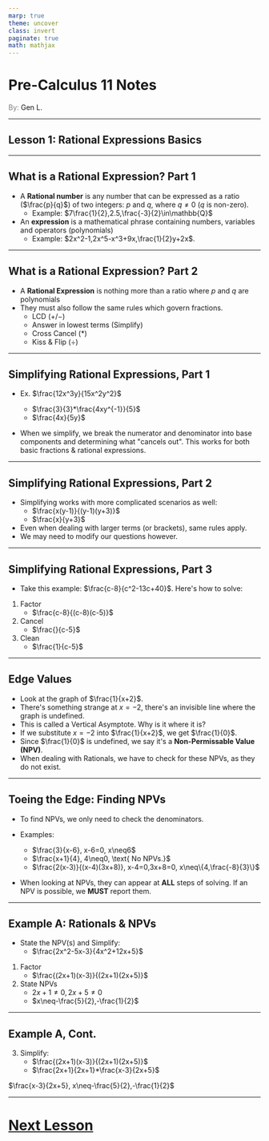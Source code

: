 ```yaml
---
marp: true
theme: uncover
class: invert
paginate: true
math: mathjax
---
```


# <!--fit--> Pre-Calculus 11 Notes
<span style="color:grey">By:</span> Gen L.

<!--_footer: In partnership with Hyperion University, 2023-->

---

## Lesson 1: Rational Expressions Basics

---

## What is a Rational Expression? Part 1

* A **Rational number** is any number that can be expressed as a ratio ($\frac{p}{q}$) of two integers: $p$ and $q$, where $q\neq0$ ($q$ is non-zero).
    * Example: $7\frac{1}{2},2.5,\frac{-3}{2}\in\mathbb{Q}$
* An **expression** is  a mathematical phrase containing numbers, variables and operators (polynomials)
    * Example: $2x^2-1,2x^5-x^3+9x,\frac{1}{2}y+2x$.

---

## What is a Rational Expression? Part 2

* A **Rational Expression** is nothing more than a ratio where $p$ and $q$ are polynomials
* They must also follow the same rules which govern fractions.
    * LCD ($+/-$)
    * Answer in lowest terms (Simplify)
    * Cross Cancel ($*$)
    * Kiss & Flip ($\div$)

---

## Simplifying Rational Expressions, Part 1

* Ex. $\frac{12x^3y}{15x^2y^2}$
    * $\frac{3}{3}*\frac{4xy^{-1}}{5}$
    * $\frac{4x}{5y}$

* When we simplify, we break the numerator and denominator into base components and determining what "cancels out". This works for both basic fractions & rational expressions.

---

## Simplifying Rational Expressions, Part 2

* Simplifying works with more complicated scenarios as well:
    * $\frac{x(y-1)}{(y-1)(y+3)}$
    * $\frac{x}{y+3}$
* Even when dealing with larger terms (or brackets), same rules apply.
* We may need to modify our questions however.

---

## Simplifying Rational Expressions, Part 3

* Take this example: $\frac{c-8}{c^2-13c+40}$. Here's how to solve:
1) Factor
    * $\frac{c-8}{(c-8)(c-5)}$
2) Cancel
    * $\frac{}{c-5}$
3) Clean
    * $\frac{1}{c-5}$

---

## Edge Values

* Look at the graph of $\frac{1}{x+2}$.
* There's something strange at $x=-2$, there's an invisible line where the graph is undefined.
* This is called a Vertical Asymptote. Why is it where it is?
* If we substitute $x=-2$ into $\frac{1}{x+2}$, we get $\frac{1}{0}$.
* Since $\frac{1}{0}$ is undefined, we say it's a **Non-Permissable Value (NPV)**.
* When dealing with Rationals, we have to check for these NPVs, as they do not exist.

---

## Toeing the Edge: Finding NPVs

* To find NPVs, we only need to check the denominators.
* Examples:
    * $\frac{3}{x-6}, x-6=0, x\neq6$
    * $\frac{x+1}{4}, 4\neq0, \text{ No NPVs.}$
    * $\frac{2(x-3)}{(x-4)(3x+8)}, x-4=0,3x+8=0, x\neq\{4,\frac{-8}{3}\}$

* When looking at NPVs, they can appear at **ALL** steps of solving. If an NPV is possible, we **MUST** report them.

---

## Example A: Rationals & NPVs

* State the NPV(s) and Simplify:
    * $\frac{2x^2-5x-3}{4x^2+12x+5}$

1) Factor
   * $\frac{(2x+1)(x-3)}{(2x+1)(2x+5)}$
2) State NPVs
    * $2x+1\neq0,2x+5\neq0$
    * $x\neq-\frac{5}{2},-\frac{1}{2}$

---

## Example A, Cont.

3) Simplify:
    * $\frac{(2x+1)(x-3)}{(2x+1)(2x+5)}$
    * $\frac{2x+1}{2x+1}*\frac{x-3}{2x+5}$

$\frac{x-3}{2x+5}, x\neq-\frac{5}{2},-\frac{1}{2}$

---

# [Next Lesson <i class="fa-solid fa-circle-arrow-right"></i>](Lesson%202%20(Adding%20+%20Subtracting).html) 

<link rel="stylesheet" href="https://cdnjs.cloudflare.com/ajax/libs/font-awesome/6.3.0/css/all.min.css">
